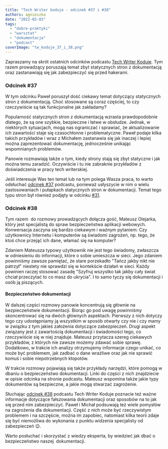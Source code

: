 ```yaml
---
title: "Tech Writer koduje - odcinek #37 i #38"
authors: agnieszka
date: "2022-02-03"
tags:
  - "dobre-praktyki"
  - "warsztat"
  - "dokumentacja"
  - "podcast"
coverImage: "tw_koduje_37_i_38.png"
---
```


Zapraszamy na skrót ostatnich odcinków podcastu
[Tech Writer Koduje](https://techwriterkoduje.pl/). Tym razem prowadzący
poruszają temat zbyt statycznych stron z dokumentacją oraz zastanawiają się jak
zabezpieczyć się przed hakerami.

<!--truncate-->

### Odcinek #37

W tym odcinku Paweł poruszył dość ciekawy temat dotyczący statycznych stron z
dokumentacją. Choć stosowane są coraz częściej, to czy rzeczywiście są tak
funkcjonalne jak zakładamy?

Popularność statycznych stron z dokumentacją wzrasta prawdopodobnie dlatego, że
są one szybkie, bezpieczne i łatwe w obsłudze. Jednak, w niektórych sytuacjach,
mogą nas ograniczać i sprawiać, że aktualizowanie ich zawartości staje się
czasochłonne i problematyczne. Paweł podaje kilka takich przykładów i wraz z
Michałem zastanawia się jak inaczej i lepiej można zaprezentować dokumentację,
jednocześnie unikając wspomnianych problemów.

Panowie rozmawiają także o tym, kiedy strony stają się zbyt statyczne i jak
można temu zaradzić. Oczywiście i tu nie zabraknie przykładów z doświadczenia w
pracy tech writerskiej.

Jeśli interesuje Was ten temat lub na tym polega Wasza praca, to warto odsłuchać
[odcinek #37](https://techwriterkoduje.pl/blog/2021/12/06/tech-writer-potrzebuje-wiecej-dynamiki)
podcastu, ponieważ usłyszycie w nim o wielu zastosowaniach i pułapkach
statycznych stron w dokumentacji. Temat tego typu stron był również podjęty w
odcinku
[#31](https://techwriterkoduje.pl/blog/2021/07/03/prosty-jak-budowa-cepa).

### Odcinek #38

Tym razem  do rozmowy prowadzących dołącza gość, Mateusz Olejarka, który jest
specjalistą do spraw bezpieczeństwa aplikacji webowych. Konwersacja zaczyna się
bardzo ciekawym i ważnym pytaniem: Czy użytkownicy Internetu i komputerów są
świadomi zagrożeń, np. tego, że ktoś chce przejąć ich dane, włamać się na
komputer?

Zdaniem Mateusza typowy użytkownik nie jest tego świadomy, zwłaszcza w
odniesieniu do informacji, które o sobie umieszcza w sieci. Jego zdaniem
powinniśmy zawsze pamiętać, że stare porzekadło "Tańcz jakby nikt nie patrzył"
niestety nie sprawdzi się w kontekście działań w sieci. Każdy powinien raczej
stosować zasadę "Szyfruj wszystko tak jakby cały świat chciał przeczytać to co
masz do ukrycia". I to samo tyczy się dokumentacji i osób ją piszących.

#### Bezpieczeństwo dokumentacji

W dalszej części rozmowy panowie koncentrują się głównie na bezpieczeństwie
dokumentacji. Biorąc go pod uwagę powinniśmy skoncentrować się na dwóch głównych
aspektach. Pierwszy z nich dotyczy tego czy udostępniamy ją wszystkim w sposób
otwarty czy nie i czy mamy w związku z tym jakieś założenia dotyczące
zabezpieczeń. Drugi aspekt związany jest z zawartością dokumentacji i
świadomości tego, co rzeczywiście się w niej znajduje. Mateusz przytacza szereg
ciekawych przykładów, z których nie zawsze możemy zdawać sobie sprawę.
Dodatkowo, w trakcie ich analizy otrzymujemy informacje czego unikać, co może
być problemem, jak zadbać o dane wrażliwe oraz jak nie sprawić komuś i sobie
niepotrzebnych kłopotów.

W trakcie rozmowy pojawiają się także przykłady narzędzi, które pomogą w dbaniu
o bezpieczeństwo dokumentacji. Linki do części z nich znajdziecie w opisie
odcinka na stronie podcastu. Mateusz wspomina także jakie typy dokumentów są
bezpieczne, a jakie mogą stwarzać zagrożenie.

Słuchając
[odcinek #38](https://techwriterkoduje.pl/blog/2022/01/10/tech-writer-walczy-z-hakerami)
podcastu Tech Writer Koduje poznacie też ważne informacje dotyczące fałszowania
dokumentacji oraz sposobów na to jak się przed nim zabezpieczyć. Paweł i Michał
podsuwają też wiele pomysłów na zagrożenia dla dokumentacji. Część z nich może
być rzeczywistym problemem i na szczęście, można im zapobiec, natomiast kilka
teorii zdaje się być niemożliwa do wykonania z punktu widzenia specjalisty od
zabezpieczeń 😉.

Warto posłuchać i skorzystać z wiedzy eksperta, by wiedzieć jak dbać o
bezpieczeństwo naszej  dokumentacji.
